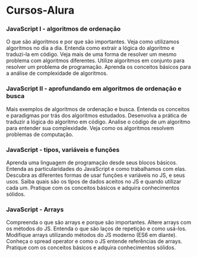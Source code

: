 # Cursos-Alura

### JavaScript I - algoritmos de ordenação
O que são algoritmos e por que são importantes.
Veja como utilizamos algoritmos no dia a dia.
Entenda como extrair a lógica do algoritmo e traduzi-la em código.
Veja mais de uma forma de resolver um mesmo problema com algoritmos diferentes.
Utilize algoritmos em conjunto para resolver um problema de programação.
Aprenda os conceitos básicos para a análise de complexidade de algoritmos.


### JavaScript II - aprofundando em algoritmos de ordenação e busca
Mais exemplos de algoritmos de ordenação e busca.
Entenda os conceitos e paradigmas por trás dos algoritmos estudados.
Desenvolva a prática de traduzir a lógica do algoritmo em código.
Analise o código de um algoritmo para entender sua complexidade.
Veja como os algoritmos resolvem problemas de computação.


### JavaScript - tipos, variáveis e funções
Aprenda uma linguagem de programação desde seus blocos básicos.
Entenda as particularidades do JavaScript e como trabalhamos com elas.
Descubra as diferentes formas de usar funções e variáveis no JS, e seus usos.
Saiba quais são os tipos de dados aceitos no JS e quando utilizar cada um.
Pratique com os conceitos básicos e adquira conhecimentos sólidos.


### JavaScript - Arrays
Compreenda o que são arrays e porque são importantes.
Altere arrays com os métodos do JS.
Entenda o que são laços de repetição e como usá-los.
Modifique arrays utilizando métodos do JS moderno (ES6 em diante).
Conheça o spread operator e como o JS entende referências de arrays.
Pratique com os conceitos básicos e adquira conhecimentos sólidos.